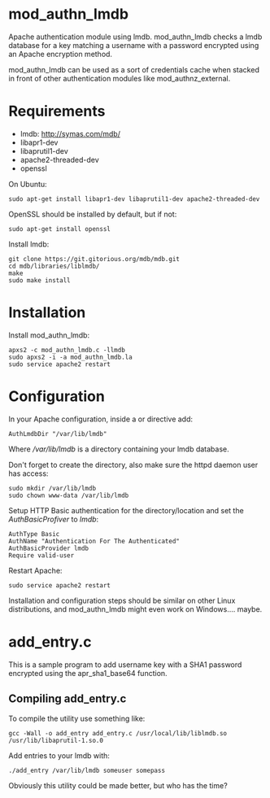 mod_authn_lmdb
==============

Apache authentication module using lmdb.  mod_authn_lmdb checks a lmdb database 
for a key matching a username with a password encrypted using an Apache encryption 
method.

mod_authn_lmdb can be used as a sort of credentials cache when stacked in front of 
other authentication modules like mod_authnz_external.


# Requirements

* lmdb: http://symas.com/mdb/
* libapr1-dev
* libaprutil1-dev
* apache2-threaded-dev
* openssl

On Ubuntu:
```
sudo apt-get install libapr1-dev libaprutil1-dev apache2-threaded-dev
```

OpenSSL should be installed by default, but if not:
```
sudo apt-get install openssl
```

Install lmdb:
```
git clone https://git.gitorious.org/mdb/mdb.git
cd mdb/libraries/liblmdb/
make
sudo make install
```

# Installation

Install mod_authn_lmdb:
```
apxs2 -c mod_authn_lmdb.c -llmdb
sudo apxs2 -i -a mod_authn_lmdb.la
sudo service apache2 restart
```

# Configuration

In your Apache configuration, inside a <location> or <directory> directive add:
```
AuthLmdbDir "/var/lib/lmdb"
```

Where _/var/lib/lmdb_ is a directory containing your lmdb database.

Don't forget to create the directory, also make sure the httpd daemon user has access:
```
sudo mkdir /var/lib/lmdb
sudo chown www-data /var/lib/lmdb
```

Setup HTTP Basic authentication for the directory/location and set the _AuthBasicProfiver_ to _lmdb_:
```
AuthType Basic
AuthName "Authentication For The Authenticated"
AuthBasicProvider lmdb
Require valid-user
```

Restart Apache:
```
sudo service apache2 restart
```

Installation and configuration steps should be similar on other Linux distributions, and mod_authn_lmdb might even work on Windows.... maybe.

# add_entry.c

This is a sample program to add username key with a SHA1 password encrypted using the apr_sha1_base64 function.

## Compiling add_entry.c

To compile the utility use something like:
```
gcc -Wall -o add_entry add_entry.c /usr/local/lib/liblmdb.so /usr/lib/libaprutil-1.so.0
```

Add entries to your lmdb with:
```
./add_entry /var/lib/lmdb someuser somepass
```

Obviously this utility could be made better, but who has the time?
